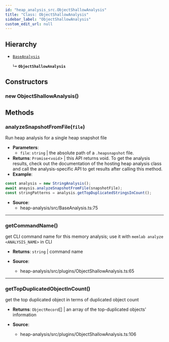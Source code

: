 ```yaml
---
id: "heap_analysis_src.ObjectShallowAnalysis"
title: "Class: ObjectShallowAnalysis"
sidebar_label: "ObjectShallowAnalysis"
custom_edit_url: null
---
```


## Hierarchy

- [`BaseAnalysis`](heap_analysis_src.BaseAnalysis.md)

  ↳ **`ObjectShallowAnalysis`**

## Constructors

### <a id="new objectshallowanalysis"></a>**new ObjectShallowAnalysis**()

## Methods

### <a id="analyzesnapshotfromfile"></a>**analyzeSnapshotFromFile**(`file`)

Run heap analysis for a single heap snapshot file

 * **Parameters**:
    * `file`: `string` | the absolute path of a `.heapsnapshot` file.
 * **Returns**: `Promise`<`void`\> | this API returns void. To get the analysis results,
check out the documentation of the hosting heap analysis class and
call the analysis-specific API to get results after calling this method.
* **Example**:
```typescript
const analysis = new StringAnalysis();
await anaysis.analyzeSnapshotFromFile(snapshotFile);
const stringPatterns = analysis.getTopDuplicatedStringsInCount();
```

 * **Source**:
    * heap-analysis/src/BaseAnalysis.ts:75

___

### <a id="getcommandname"></a>**getCommandName**()

get CLI command name for this memory analysis;
use it with `memlab analyze <ANALYSIS_NAME>` in CLI

 * **Returns**: `string` | command name

 * **Source**:
    * heap-analysis/src/plugins/ObjectShallowAnalysis.ts:65

___

### <a id="gettopduplicatedobjectincount"></a>**getTopDuplicatedObjectInCount**()

get the top duplicated object in terms of duplicated object count

 * **Returns**: `ObjectRecord`[] | an array of the top-duplicated objects' information

 * **Source**:
    * heap-analysis/src/plugins/ObjectShallowAnalysis.ts:106
